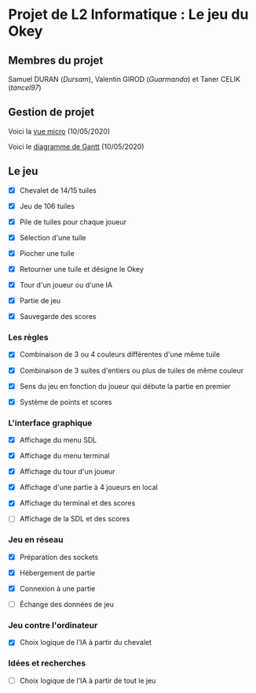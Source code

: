  # Projet de L2 Informatique : Le jeu du Okey
## Membres du projet
Samuel DURAN (_Dursam_), Valentin GIROD (_Guarmanda_) et Taner CELIK (_tancel97_)

## Gestion de projet
Voici la [vue micro](https://trello.com/b/gQjKANUW/projet-okey) (10/05/2020)

Voici le [diagramme de Gantt](https://onedrive.live.com/View.aspx?resid=98EC20023F1E6EC2!116&authkey=!ADXCvBvONsHHCVo) (10/05/2020)

## Le jeu
- [x] Chevalet de 14/15 tuiles

- [x] Jeu de 106 tuiles

- [x] Pile de tuiles pour chaque joueur

- [x] Sélection d'une tuile

- [x] Piocher une tuile

- [x] Retourner une tuile et désigne le Okey

- [x] Tour d'un joueur ou d'une IA

- [x] Partie de jeu

- [x] Sauvegarde des scores

### Les règles

- [x] Combinaison de 3 ou 4 couleurs différentes d'une même tuile

- [x] Combinaison de 3 suites d'entiers ou plus de tuiles de même couleur

- [x] Sens du jeu en fonction du joueur qui débute la partie en premier

- [x] Système de points et scores

### L'interface graphique

- [X] Affichage du menu SDL

- [X] Affichage du menu terminal

- [x] Affichage du tour d'un joueur

- [x] Affichage d'une partie à 4 joueurs en local

- [x] Affichage du terminal et des scores

- [ ] Affichage de la SDL et des scores

### Jeu en réseau

- [x] Préparation des sockets

- [x] Hébergement de partie

- [x] Connexion à une partie

- [ ] Échange des données de jeu

### Jeu contre l'ordinateur

- [x] Choix logique de l'IA à partir du chevalet

### Idées et recherches

- [ ] Choix logique de l'IA à partir de tout le jeu
